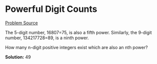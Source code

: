 # Powerful Digit Counts

[Problem Source](https://projecteuler.net/problem=63)

The 5-digit number, 16807=75, is also a fifth power. Similarly, the 9-digit 
number, 134217728=89, is a ninth power.

How many n-digit positive integers exist which are also an nth power?

**Solution:** 49